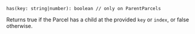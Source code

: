 ```flow
has(key: string|number): boolean // only on ParentParcels
```

Returns true if the Parcel has a child at the provided `key` or `index`, or false otherwise.
